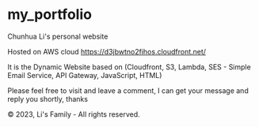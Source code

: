 # my_portfolio
Chunhua Li's personal website

Hosted on AWS cloud https://d3jbwtno2fihos.cloudfront.net/

It is the Dynamic Website based on (Cloudfront, S3, Lambda, SES - Simple Email Service, API Gateway, JavaScript, HTML)

Please feel free to visit and leave a comment, I can get your message and reply you shortly, thanks

© 2023, Li's Family - All rights reserved.
